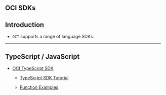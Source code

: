 ## OCI SDKs

## Introduction

* `OCI` supports a range of language SDKs.

---

## TypeScript / JavaScript

* [OCI TypeScript SDK](https://github.com/oracle/oci-typescript-sdk)

    * [TypeScript SDK Tutorial](https://blogs.oracle.com/developers/oci-sdk-for-typescript-is-now-available-heres-how-to-use-it)

    * [Function Examples](https://github.com/oracle/oci-typescript-sdk/blob/64951acfb19dffbc4ac7f5acae0656687601b309/examples/typescript/invoke-function.ts)

